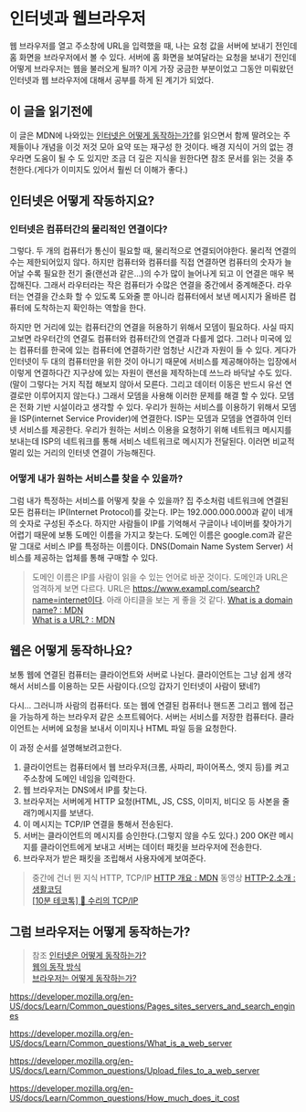 # 인터넷과 웹브라우저

웹 브라우저를 열고 주소창에 URL을 입력했을 때, 나는 요청 값을 서버에 보내기 전인데 홈 화면을 브라우저에서 볼 수 있다. 서버에 홈 화면을 보여달라는 요청을 보내기 전인데 어떻게 브라우저는 웹을 불러오게 될까? 이게 가장 궁금한 부분이었고 그동안 미뤄왔던 인터넷과 웹 브라우저에 대해서 공부를 하게 된 계기가 되었다.

## 이 글을 읽기전에

이 글은 MDN에 나와있는 [인터넷은 어떻게 동작하는가?](https://developer.mozilla.org/ko/docs/Learn/Common_questions/How_does_the_Internet_work)를 읽으면서 함께 딸려오는 주제들이나 개념을 이것 저것 모아 요약 또는 재구성 한 것이다. 배경 지식이 거의 없는 경우라면 도움이 될 수 도 있지만 조금 더 깊은 지식을 원한다면 참조 문서를 읽는 것을 추천한다.(게다가 이미지도 있어서 훨씬 더 이해가 좋다.)

## 인터넷은 어떻게 작동하지요?

### 인터넷은 컴퓨터간의 물리적인 연결이다?

그렇다. 두 개의 컴퓨터가 통신이 필요할 때, 물리적으로 연결되어야한다. 물리적 연결의 수는 제한되어있지 않다. 하지만 컴퓨터와 컴퓨터를 직접 연결하면 컴퓨터의 숫자가 늘어날 수록 필요한 전기 줄(랜선과 같은...)의 수가 많이 늘어나게 되고 이 연결은 매우 복잡해진다. 그래서 라우터라는 작은 컴퓨터가 수많은 연결을 중간에서 중계해준다. 라우터는 연결을 간소화 할 수 있도록 도와줄 뿐 아니라 컴퓨터에서 보낸 메시지가 올바른 컴퓨터에 도착하는지 확인하는 역할을 한다.

하지만 먼 거리에 있는 컴퓨터간의 연결을 허용하기 위해서 모뎀이 필요하다. 사실 따지고보면 라우터간의 연결도 컴퓨터와 컴퓨터간의 연결과 다를게 없다. 그러나 미국에 있는 컴퓨터를 한국에 있는 컴퓨터에 연결하기란 엄청난 시간과 자원이 들 수 있다. 게다가 인터넷이 두 대의 컴퓨터만을 위한 것이 아니기 때문에 서비스를 제공해야하는 입장에서 이렇게 연결하다간 지구상에 있는 자원이 랜선을 제작하는데 쓰느라 바닥날 수도 있다.(말이 그렇다는 거지 직접 해보지 않아서 모른다. 그리고 데이터 이동은 반드시 유선 연결로만 이루어지지 않는다.) 그래서 모뎀을 사용해 이러한 문제를 해결 할 수 있다. 모뎀은 전화 기반 시설이라고 생각할 수 있다. 우리가 원하는 서비스를 이용하기 위해서 모뎀을 ISP(internet Service Provider)에 연결한다. ISP는 모뎀과 모뎀을 연결하여 인터넷 서비스를 제공한다. 우리가 원하는 서비스 이용을 요청하기 위해 네트워크 메시지를 보내는데 ISP의 네트워크를 통해 서비스 네트워크로 메시지가 전달된다. 이러면 비교적 멀리 있는 거리의 인터넷 연결이 가능해진다.

### 어떻게 내가 원하는 서비스를 찾을 수 있을까?

그럼 내가 특정하는 서비스를 어떻게 찾을 수 있을까? 집 주소처럼 네트워크에 연결된 모든 컴퓨터는 IP(Internet Protocol)를 갖는다. IP는 192.000.000.000과 같이 네개의 숫자로 구성된 주소다. 하지만 사람들이 IP를 기억해서 구글이나 네이버를 찾아가기 어렵기 때문에 보통 도메인 이름을 가지고 찾는다. 도메인 이름은 google.com과 같은 말 그대로 서비스 IP를 특정하는 이름이다. DNS(Domain Name System Server) 서비스를 제공하는 업체를 통해 구매할 수 있다.

> 도메인 이름은 IP를 사람이 읽을 수 있는 언어로 바꾼 것이다. 도메인과 URL은 엄격하게 보면 다르다. URL은 https://www.exampl.com/search?name=internet이다. 아래 아티클을 보는 게 좋을 것 같다.
> [What is a domain name? : MDN](https://developer.mozilla.org/en-US/docs/Learn/Common_questions/What_is_a_domain_name)  
> [What is a URL? : MDN](https://developer.mozilla.org/ko/docs/Learn/Common_questions/What_is_a_URL)

## 웹은 어떻게 동작하나요?

보통 웹에 연결된 컴퓨터는 클라이언트와 서버로 나뉜다. 클라이언트는 그냥 쉽게 생각해서 서비스를 이용하는 모든 사람이다.(으잉 갑자기 인터넷이 사람이 됐네?)

다시... 그러니까 사람의 컴퓨터다. 또는 웹에 연결된 컴퓨터나 핸드폰 그리고 웹에 접근을 가능하게 하는 브라우저 같은 소프트웨어다. 서버는 서비스를 저장한 컴퓨터다. 클라이언트는 서버에 요청을 보내서 이미지나 HTML 파일 등을 요청한다.

이 과정 순서를 설명해보려고한다.

1. 클라이언트는 컴퓨터에서 웹 브라우저(크롬, 사파리, 파이어폭스, 엣지 등)를 켜고 주소창에 도메인 네임을 입력한다.
2. 웹 브라우저는 DNS에서 IP를 찾는다.
3. 브라우저는 서버에게 HTTP 요청(HTML, JS, CSS, 이미지, 비디오 등 사본을 줄래?)메시지를 보낸다.
4. 이 메시지는 TCP/IP 연결을 통해서 전송된다.
5. 서버는 클라이언트의 메시지를 승인한다.(그렇지 않을 수도 있다.) 200 OK란 메시지를 클라이언트에게 보내고 서버는 데이터 패킷을 브라우저에 전송한다.
6. 브라우저가 받은 패킷을 조립해서 사용자에게 보여준다.

> 중간에 건너 뛴 지식
> HTTP, TCP/IP
> [HTTP 개요 : MDN](https://developer.mozilla.org/ko/docs/Web/HTTP/Overview)
> 동영상 [HTTP-2.소개 : 생활코딩](https://www.youtube.com/watch?v=vHhWcTyJoS0)  
> [[10분 테코톡] 🔮 수리의 TCP/IP](https://www.youtube.com/watch?v=BEK354TRgZ8&t=511s)

## 그럼 브라우저는 어떻게 동작하는가?

> 참조
> [인터넷은 어떻게 동작하는가?](https://developer.mozilla.org/ko/docs/Learn/Common_questions/How_does_the_Internet_work)  
> [웹의 동작 방식](https://developer.mozilla.org/ko/docs/Learn/Getting_started_with_the_web/How_the_Web_works)  
> [브라우저는 어떻게 동작하는가?](https://d2.naver.com/helloworld/59361)

https://developer.mozilla.org/en-US/docs/Learn/Common_questions/Pages_sites_servers_and_search_engines

https://developer.mozilla.org/en-US/docs/Learn/Common_questions/What_is_a_web_server

https://developer.mozilla.org/en-US/docs/Learn/Common_questions/Upload_files_to_a_web_server

https://developer.mozilla.org/en-US/docs/Learn/Common_questions/How_much_does_it_cost
